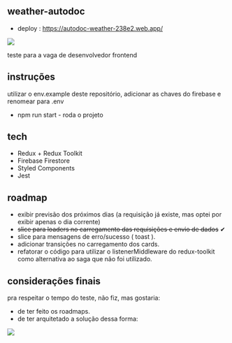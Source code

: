 ## weather-autodoc

* deploy : https://autodoc-weather-238e2.web.app/

![](https://i.imgur.com/9hurVaz.png)

teste para a vaga de desenvolvedor frontend

## instruções

utilizar o env.example deste repositório, adicionar as chaves do firebase e renomear para .env

* npm run start - roda o projeto

## tech

* Redux + Redux Toolkit
* Firebase Firestore
* Styled Components
* Jest

## roadmap

* exibir previsão dos próximos dias (a requisição já existe, mas optei por exibir apenas o dia corrente)
* <s>slice para loaders no carregamento das requisições e envio de dados</s> ✔
* slice para mensagens de erro/sucesso ( toast ).
* adicionar transições no carregamento dos cards.
* refatorar o código para utilizar o listenerMiddleware do redux-toolkit como alternativa ao saga que não foi utilizado.

## considerações finais

pra respeitar o tempo do teste, não fiz, mas gostaria:

* de ter feito os roadmaps.
* de ter arquitetado a solução dessa forma:

![](https://i.imgur.com/UTNZNIf.png)
